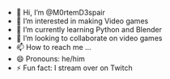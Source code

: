 - 👋 Hi, I’m @M0rtemD3spair
- 👀 I’m interested in making Video games
- 🌱 I’m currently learning Python and Blender
- 💞️ I’m looking to collaborate on video games
- 📫 How to reach me ...
- 😄 Pronouns: he/him
- ⚡ Fun fact: I stream over on Twitch

<!---
M0rtemD3spair/M0rtemD3spair is a ✨ special ✨ repository because its `README.md` (this file) appears on your GitHub profile.
You can click the Preview link to take a look at your changes.
--->
